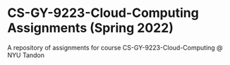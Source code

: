 # CS-GY-9223-Cloud-Computing Assignments (Spring 2022)

A repository of assignments for course CS-GY-9223-Cloud-Computing @ NYU Tandon
